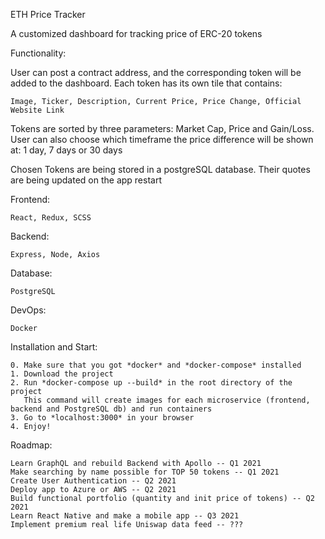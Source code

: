 ETH Price Tracker

A customized dashboard for tracking price of ERC-20 tokens

Functionality:

User can post a contract address, and the corresponding token will be added to the dashboard.
Each token has its own tile that contains:

    Image, Ticker, Description, Current Price, Price Change, Official Website Link

Tokens are sorted by three parameters: Market Cap, Price and Gain/Loss. User can also choose which timeframe the price difference will be shown at: 1 day, 7 days or 30 days

Chosen Tokens are being stored in a postgreSQL database. Their quotes are being updated on the app restart

Frontend:

    React, Redux, SCSS

Backend:

    Express, Node, Axios

Database:

    PostgreSQL

DevOps:

    Docker

Installation and Start:

    0. Make sure that you got *docker* and *docker-compose* installed
    1. Download the project
    2. Run *docker-compose up --build* in the root directory of the project
       This command will create images for each microservice (frontend, backend and PostgreSQL db) and run containers
    3. Go to *localhost:3000* in your browser
    4. Enjoy!

Roadmap:

    Learn GraphQL and rebuild Backend with Apollo -- Q1 2021
    Make searching by name possible for TOP 50 tokens -- Q1 2021
    Create User Authentication -- Q2 2021
    Deploy app to Azure or AWS -- Q2 2021
    Build functional portfolio (quantity and init price of tokens) -- Q2 2021
    Learn React Native and make a mobile app -- Q3 2021
    Implement premium real life Uniswap data feed -- ???
